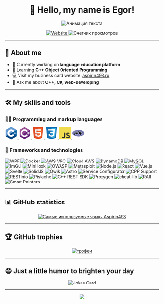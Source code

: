 <h1 align="center">👋 Hello, my name is Egor!</h1>

<p align="center">
  <img src="https://readme-typing-svg.herokuapp.com?font=Fira+Code&size=24&duration=3000&pause=1000&color=36BCF7&center=true&vCenter=true&width=435&lines=Software+developer+from+Russia;Low-level+programming+expert" alt="Анимация текста" />
</p>

<p align="center">
  <a href="https://aspirin493.ru/" target="_blank">
    <img src="https://img.shields.io/badge/Website-aspirin493.ru-blue?style=for-the-badge&logo=google-chrome&logoColor=white" alt="Website"/>
  </a>
  <img src="https://komarev.com/ghpvc/?username=Aspirin493&label=Просмотров%20профиля&color=0e75b6&style=flat" alt="Счетчик просмотров" />
</p>

---

## 🧐 About me

- 🔭 Currently working on **language education platform**
- 🌱 Learning **C++ Object Oriented Programming**
- 💻 Visit my business card website: [aspirin493.ru](https://aspirin493.ru/)
- 💬 Ask me about **C++, C#, web-developing**

---

## 🛠️ My skills and tools

### 👨‍💻 Programming and markup languages

<p align="left">
  <a href="https://www.cplusplus.com/" target="_blank" rel="noreferrer">
    <img src="https://raw.githubusercontent.com/devicons/devicon/master/icons/cplusplus/cplusplus-original.svg" alt="C++" width="40" height="40"/>
  </a>
  <a href="https://docs.microsoft.com/en-us/dotnet/csharp/" target="_blank" rel="noreferrer">
    <img src="https://raw.githubusercontent.com/devicons/devicon/master/icons/csharp/csharp-original.svg" alt="C#" width="40" height="40"/>
  </a>
  <a href="https://developer.mozilla.org/en-US/docs/Web/HTML" target="_blank" rel="noreferrer">
    <img src="https://raw.githubusercontent.com/devicons/devicon/master/icons/html5/html5-original.svg" alt="HTML" width="40" height="40"/>
  </a>
  <a href="https://developer.mozilla.org/en-US/docs/Web/CSS" target="_blank" rel="noreferrer">
    <img src="https://raw.githubusercontent.com/devicons/devicon/master/icons/css3/css3-original.svg" alt="CSS" width="40" height="40"/>
  </a>
  <a href="https://developer.mozilla.org/en-US/docs/Web/JavaScript" target="_blank" rel="noreferrer">
    <img src="https://raw.githubusercontent.com/devicons/devicon/master/icons/javascript/javascript-original.svg" alt="JavaScript" width="40" height="40"/>
  </a>
  <a href="https://www.php.net/" target="_blank" rel="noreferrer">
    <img src="https://raw.githubusercontent.com/devicons/devicon/master/icons/php/php-original.svg" alt="PHP" width="40" height="40"/>
  </a>
</p>

### 🧰 Frameworks and technologies


<p align="left">
    <img src="https://img.shields.io/badge/Framework-WPF-informational?style=flat&logo=dotnet&logoColor=white&color=6aa6f8" alt="WPF"/>
    <img src="https://img.shields.io/badge/Tools-Docker-informational?style=flat&logo=docker&logoColor=white&color=6aa6f8" alt="Docker"/>
    <img src="https://img.shields.io/badge/Cloud-AWS_VPC-informational?style=flat&logo=amazon-aws&logoColor=white&color=6aa6f8" alt="AWS VPC"/>
    <img src="https://img.shields.io/badge/Cloud-AWS-informational?style=flat&logo=amazon-aws&logoColor=white&color=6aa6f8" alt="Cloud AWS"/>
    <img src="https://img.shields.io/badge/Database-DynamoDB-informational?style=flat&logo=amazon-dynamodb&logoColor=white&color=6aa6f8" alt="DynamoDB"/>
    <img src="https://img.shields.io/badge/Database-MySQL-informational?style=flat&logo=mysql&logoColor=white&color=6aa6f8" alt="MySQL"/>
    <img src="https://img.shields.io/badge/GUI-ImGui-informational?style=flat&logo=cplusplus&logoColor=white&color=6aa6f8" alt="ImGui"/>
    <img src="https://img.shields.io/badge/Hooking-MinHook-informational?style=flat&logo=c&logoColor=white&color=6aa6f8" alt="MinHook"/>
    <img src="https://img.shields.io/badge/Security-OWASP-informational?style=flat&logo=owasp&logoColor=white&color=6aa6f8" alt="OWASP"/>
    <img src="https://img.shields.io/badge/Pentest-Metasploit-informational?style=flat&logo=metasploit&logoColor=white&color=6aa6f8" alt="Metasploit"/>
    <img src="https://img.shields.io/badge/Runtime-Node.js-informational?style=flat&logo=node.js&logoColor=white&color=6aa6f8" alt="Node.js"/>
    <img src="https://img.shields.io/badge/Frontend-React-informational?style=flat&logo=react&logoColor=white&color=6aa6f8" alt="React"/>
    <img src="https://img.shields.io/badge/Frontend-Vue.js-informational?style=flat&logo=vue.js&logoColor=white&color=6aa6f8" alt="Vue.js"/>
    <img src="https://img.shields.io/badge/Frontend-Svelte-informational?style=flat&logo=svelte&logoColor=white&color=6aa6f8" alt="Svelte"/>
    <img src="https://img.shields.io/badge/Frontend-SolidJS-informational?style=flat&logo=solid&logoColor=white&color=6aa6f8" alt="SolidJS"/>
    <img src="https://img.shields.io/badge/Frontend-Qwik-informational?style=flat&logo=qwik&logoColor=white&color=6aa6f8" alt="Qwik"/>
    <img src="https://img.shields.io/badge/Frontend-Astro-informational?style=flat&logo=astro&logoColor=white&color=6aa6f8" alt="Astro"/>
    <img src="https://img.shields.io/badge/Kernel-Service_Configurator-informational?style=flat&logo=cplusplus&logoColor=white&color=6aa6f8" alt="Service Configurator"/>
    <img src="https://img.shields.io/badge/Kernel-CPP_Support-informational?style=flat&logo=cplusplus&logoColor=white&color=6aa6f8" alt="CPP Support"/>
    <img src="https://img.shields.io/badge/Services-RESTinio-informational?style=flat&logo=cplusplus&logoColor=white&color=6aa6f8" alt="RESTinio"/>
    <img src="https://img.shields.io/badge/Services-Pistache-informational?style=flat&logo=cplusplus&logoColor=white&color=6aa6f8" alt="Pistache"/>
    <img src="https://img.shields.io/badge/Services-C++_REST_SDK-informational?style=flat&logo=cplusplus&logoColor=white&color=6aa6f8" alt="C++ REST SDK"/>
    <img src="https://img.shields.io/badge/Services-Proxygen-informational?style=flat&logo=cplusplus&logoColor=white&color=6aa6f8" alt="Proxygen"/>
    <img src="https://img.shields.io/badge/Memory-cheat--lib-informational?style=flat&logo=cplusplus&logoColor=white&color=6aa6f8" alt="cheat-lib"/>
    <img src="https://img.shields.io/badge/Memory-RAII-informational?style=flat&logo=cplusplus&logoColor=white&color=6aa6f8" alt="RAII"/>
    <img src="https://img.shields.io/badge/Memory-Smart_Pointers-informational?style=flat&logo=cplusplus&logoColor=white&color=6aa6f8" alt="Smart Pointers"/>
</p>


---

## 📊 GitHub statistics

<p align="center">
  <a href="https://github.com/anuraghazra/github-readme-stats">
    <img alt="Самые используемые языки Aspirin493" src="https://github-readme-stats.vercel.app/api/top-langs/?username=Aspirin493&layout=compact&theme=dark" />
  </a>
</p>

---

## 🏆 GitHub trophies

<p align="center">
  <a href="https://github.com/ryo-ma/github-profile-trophy">
    <img src="https://github-profile-trophy.vercel.app/?username=Aspirin493&theme=onedark&row=2&column=3" alt="трофеи"/>
  </a>
</p>

---

## 😄 Just a little humor to brighten your day

<p align="center">
  <img src="https://readme-jokes.vercel.app/api" alt="Jokes Card" />
</p>

---

<p align="center">
  <img src="https://capsule-render.vercel.app/api?type=waving&color=gradient&height=100&section=footer"/>
</p>
